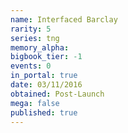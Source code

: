```yaml
---
name: Interfaced Barclay
rarity: 5
series: tng
memory_alpha:
bigbook_tier: -1
events: 0
in_portal: true
date: 03/11/2016
obtained: Post-Launch
mega: false
published: true
---
```



